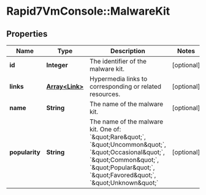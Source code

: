 # Rapid7VmConsole::MalwareKit

## Properties
Name | Type | Description | Notes
------------ | ------------- | ------------- | -------------
**id** | **Integer** | The identifier of the malware kit. | [optional] 
**links** | [**Array&lt;Link&gt;**](Link.md) | Hypermedia links to corresponding or related resources. | [optional] 
**name** | **String** | The name of the malware kit. | [optional] 
**popularity** | **String** | The name of the malware kit. One of: &#x60;\&quot;Rare\&quot;&#x60;, &#x60;\&quot;Uncommon\&quot;&#x60;, &#x60;\&quot;Occasional\&quot;&#x60;, &#x60;\&quot;Common\&quot;&#x60;, &#x60;\&quot;Popular\&quot;&#x60;, &#x60;\&quot;Favored\&quot;&#x60;, &#x60;\&quot;Unknown\&quot;&#x60; | [optional] 


